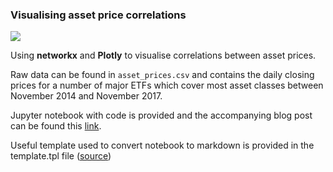 ### Visualising asset price correlations

![](stock_correlations_gif.gif)

Using __networkx__ and __Plotly__ to visualise correlations between asset prices. 

Raw data can be found in `asset_prices.csv` and contains the daily closing prices for a number of major ETFs which cover most asset classes between November 2014 and November 2017.

Jupyter notebook with code is provided and the accompanying blog post can be found this [link](https://julian-west.github.io/blog/visualising-asset-price-correlations/).

Useful template used to convert notebook to markdown is provided in the template.tpl file ([source](https://predictablynoisy.com/jekyll-markdown-nbconvert))
